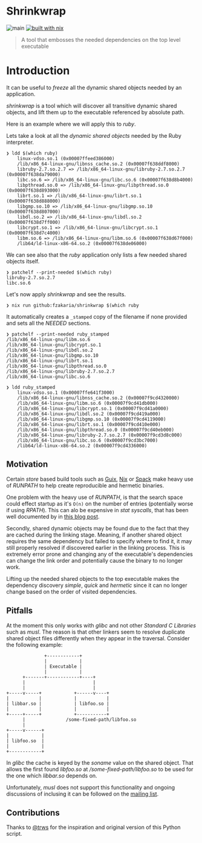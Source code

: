 # Shrinkwrap

![main](https://github.com/fzakaria/shrinkwrap/actions/workflows/main.yml/badge.svg)
[![built with nix](https://builtwithnix.org/badge.svg)](https://builtwithnix.org)

>  A tool that embosses the needed dependencies on the top level executable

# Introduction

It can be useful to _freeze_ all the dynamic shared objects needed by an application.

_shrinkwrap_ is a tool which will discover all transitive dynamic shared objects, and lift them up to the executable referenced by absolute path.

Here is an example where we will apply this to _ruby_. 

Lets take a look at all the _dynamic shared objects_ needed by the Ruby interpreter.

```console
❯ ldd $(which ruby)
	linux-vdso.so.1 (0x00007ffeed386000)
	/lib/x86_64-linux-gnu/libnss_cache.so.2 (0x00007f638ddf8000)
	libruby-2.7.so.2.7 => /lib/x86_64-linux-gnu/libruby-2.7.so.2.7 (0x00007f638da79000)
	libc.so.6 => /lib/x86_64-linux-gnu/libc.so.6 (0x00007f638d8b4000)
	libpthread.so.0 => /lib/x86_64-linux-gnu/libpthread.so.0 (0x00007f638d893000)
	librt.so.1 => /lib/x86_64-linux-gnu/librt.so.1 (0x00007f638d888000)
	libgmp.so.10 => /lib/x86_64-linux-gnu/libgmp.so.10 (0x00007f638d807000)
	libdl.so.2 => /lib/x86_64-linux-gnu/libdl.so.2 (0x00007f638d7ff000)
	libcrypt.so.1 => /lib/x86_64-linux-gnu/libcrypt.so.1 (0x00007f638d7c4000)
	libm.so.6 => /lib/x86_64-linux-gnu/libm.so.6 (0x00007f638d67f000)
	/lib64/ld-linux-x86-64.so.2 (0x00007f638de06000)
```

We can see also that the _ruby_ application only lists a few needed shared objects itself.

```console
❯ patchelf --print-needed $(which ruby)
libruby-2.7.so.2.7
libc.so.6
```

Let's now apply _shrinkwrap_ and see the results.

```console
❯ nix run github:fzakaria/shrinkwrap $(which ruby
```

It automatically creates a `_stamped` copy of the filename if none provided and sets all the _NEEDED_ sections.

```console
❯ patchelf --print-needed ruby_stamped
/lib/x86_64-linux-gnu/libm.so.6
/lib/x86_64-linux-gnu/libcrypt.so.1
/lib/x86_64-linux-gnu/libdl.so.2
/lib/x86_64-linux-gnu/libgmp.so.10
/lib/x86_64-linux-gnu/librt.so.1
/lib/x86_64-linux-gnu/libpthread.so.0
/lib/x86_64-linux-gnu/libruby-2.7.so.2.7
/lib/x86_64-linux-gnu/libc.so.6

❯ ldd ruby_stamped
	linux-vdso.so.1 (0x00007ffe641f3000)
	/lib/x86_64-linux-gnu/libnss_cache.so.2 (0x00007f9cd4320000)
	/lib/x86_64-linux-gnu/libm.so.6 (0x00007f9cd41db000)
	/lib/x86_64-linux-gnu/libcrypt.so.1 (0x00007f9cd41a0000)
	/lib/x86_64-linux-gnu/libdl.so.2 (0x00007f9cd419a000)
	/lib/x86_64-linux-gnu/libgmp.so.10 (0x00007f9cd4119000)
	/lib/x86_64-linux-gnu/librt.so.1 (0x00007f9cd410e000)
	/lib/x86_64-linux-gnu/libpthread.so.0 (0x00007f9cd40eb000)
	/lib/x86_64-linux-gnu/libruby-2.7.so.2.7 (0x00007f9cd3d8c000)
	/lib/x86_64-linux-gnu/libc.so.6 (0x00007f9cd3bc7000)
	/lib64/ld-linux-x86-64.so.2 (0x00007f9cd4336000)
```

## Motivation

Certain _store_ based build tools such as [Guix](https://guix.gnu.org/), [Nix](https://nixos.org) or [Spack](https://spack.io/) make heavy use of _RUNPATH_ to help create reproducible and hermetic binaries.

One problem with the heavy use of _RUNPATH_, is that the search space could effect startup as it's `O(n)` on the number of entries (potentially worse if using _RPATH_). This can alo be expensive in _stat syscalls_, that has been well documented by in [this blog post](https://guix.gnu.org/blog/2021/taming-the-stat-storm-with-a-loader-cache/).

Secondly, shared dynamic objects may be found due to the fact that they are cached during the linking stage. Meaning, if another shared object requires the same dependency but failed to specify where to find it, it may still properly resolved if discovered earlier in the linking process. This is extremely error prone and changing any of the executable's dependencies can change the link order and potentially cause the binary to no longer work.

Lifting up the needed shared objects to the top executable makes the dependency discovery _simple_, _quick_ and _hermetic_ since it can no longer change based on the order of visited dependencies.

## Pitfalls

At the moment this only works with _glibc_ and not other _Standard C Libraries_ such as _musl_. The reason is that other linkers seem to resolve duplicate shared object files differently when they appear in the traversal. Consider the following example:

```
              +------------+
              |            |
              | Executable |
              |            |
      +-------+------------+----+
      |                         |
      |                         |
+-----v-----+            +------v----+
|           |            |           |
| libbar.so |            | libfoo.so |
|           |            |           |
+-----+-----+            +-----------+
      |               /some-fixed-path/libfoo.so
      |
+-----v------+
|            |
| libfoo.so  |
|            |
+------------+
```

In _glibc_ the cache is keyed by the _soname_ value on the shared object. That allows the first found _libfoo.so_ at _/some-fixed-path/libfoo.so_ to be used for the one which _libbar.so_ depends on.

Unfortunately, _musl_ does not support this functionality and ongoing discussions of inclusing it can be followed on the [mailing list](https://www.openwall.com/lists/musl/2021/12/21/1).

## Contributions

Thanks to [@trws](https://github.com/trws) for the inspiration and original version of this Python script.